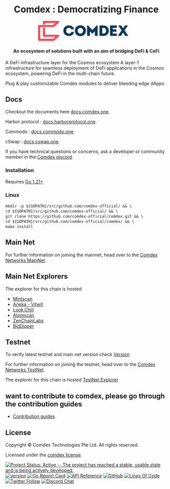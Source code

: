 <h1 align="center">Comdex : Democratizing Finance </h1>

<p align="center">
  <img src="./logo.svg" width="300">
</p>

<div align="center">
<h4> An ecosystem of solutions built with an aim of bridging DeFi & CeFi </h4>
</div>

A DeFi infrastructure layer for the Cosmos ecosystem
A layer-1 infrastructure for seamless deployment of DeFi applications in the Cosmos ecosystem, powering DeFi in the multi-chain future.

Plug & play customizable Comdex modules to deliver bleeding edge dApps

## Docs

Checkout the documents here [docs.comdex.one](https://docs.comdex.one).

Harbor protocol : [docs.harborprotocol.one](http://docs.harborprotocol.one).

Commodo : [docs.commodo.one](http://docs.commodo.one).

cSwap :  [docs.cswap.one](https://docs.cswap.one).


If you have technical questions or concerns, ask a developer or community member in the [Comdex discord](https://discord.gg/comdexofficial).

### Installation

Requires [Go 1.21+](https://golang.org/dl/)

### Linux

```shell
mkdir -p ${GOPATH}/src/github.com/comdex-official/ && \
cd ${GOPATH}/src/github.com/comdex-official/ && \
git clone https://github.com/comdex-official/comdex.git && \
cd ${GOPATH}/src/github.com/comdex-official/comdex/ && \
make install
```

## Main Net
For further information on joining the mainnet, head over to the
[Comdex Networks MainNet](https://github.com/comdex-official/networks/tree/main/mainnet).


## Main Net Explorers
The explorer for this chain is hosted

* [Mintscan](https://www.mintscan.io/comdex/)
* [Aneka - Vitwit](https://comdex.aneka.io/)
* [Look.Chill](https://look.chillvalidation.com/comdex)
* [Atomscan](https://atomscan.com/comdex)
* [ZenChainLabs](https://comdex.zenscan.io/)
* [BigDipper](https://comdex.bigdipper.live/)

## Testnet

To verify latest testnet and main net version check
[Version](https://github.com/comdex-official/networks/blob/main/README.md)

For further information on joining the testnet, head over to the
[Comdex Networks TestNet](https://github.com/comdex-official/networks/tree/main/testnet/testnet-2).

The explorer for this chain is hosted [TestNet Explorer](https://test2-explorer.comdex.one/comdex-test2)

## want to contribute to comdex, please go through the contribution guides
* [Contribution guides](https://github.com/comdex-official/contribution-docs)

## License

Copyright © Comdex Technologies Pte Ltd. All rights reserved.

Licensed under the [comdex license](LICENSE).

[![Project Status: Active -- The project has reached a stable, usable
state and is being actively developed.](https://img.shields.io/badge/repo%20status-Active-green.svg?style=flat-square)](https://www.repostatus.org/#active)
[![version](https://img.shields.io/github/tag/comdex-official/comdex.svg)](https://github.com/comdex-official/comdex/releases/latest)
[![Go Report Card](https://goreportcard.com/badge/github.com/comdex-official/comdex)](https://goreportcard.com/report/github.com/comdex-official/comdex)
[![API Reference](https://godoc.org/github.com/comdex-official/comdex?status.svg)](https://godoc.org/github.com/comdex-official/comdex)
[![GitHub](https://img.shields.io/github/license/comdex-official/comdex.svg)](https://github.com/comdex-official/comdex/blob/development/LICENSE)
[![Lines Of Code](https://img.shields.io/tokei/lines/github/comdex-official/comdex?style=flat-square)](https://github.com/comdex-official/comdex)
[![Twitter Follow](https://img.shields.io/twitter/follow/ComdexOfficial?label=Follow&style=social)](https://twitter.com/ComdexOfficial)
[![Discord Chat](https://badgen.net/badge/icon/discord?icon=discord&label)](https://discord.com/invite/7vjPvWKKMT)
